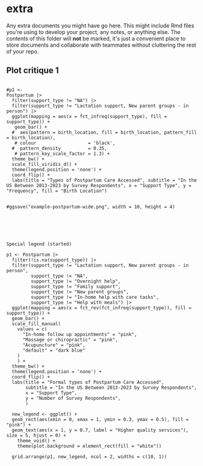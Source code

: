# extra

Any extra documents you might have go here. This might include Rmd files you're using to develop your project, any notes, or anything else. The contents of this folder will **not** be marked, it's just a convenient place to store documents and collaborate with teammates without cluttering the rest of your repo.


## Plot critique 1

```{r care-type-frequency-bar-chart }

#p1 <- 
Postpartum |>
  filter(support_type != "NA") |>
  filter(support_type != "Lactation support, New parent groups - in person") |>
  ggplot(mapping = aes(x = fct_infreq(support_type), fill = support_type)) +
   geom_bar() +
  #  aes(pattern = birth_location, fill = birth_location, pattern_fill = birth_location),
   # colour                   = 'black', 
  #  pattern_density          = 0.35, 
   # pattern_key_scale_factor = 1.3) +
  theme_bw() +
  scale_fill_viridis_d() + 
  theme(legend.position = 'none') + 
  coord_flip() +
  labs(title = "Types of Postpartum Care Accessed", subtitle = "In the US Between 2013-2023 by Survey Respondents", x = "Support Type", y = "Frequency", fill = "Birth Location") 


#ggsave("example-postpartum-wide.png", width = 10, height = 4)






Special legend (started)

p1 <- Postpartum |>
  filter(!is.na(support_type)) |>
  filter(support_type != "Lactation support, New parent groups - in person",
         support_type != "NA",
         support_type != "Overnight help",
         support_type != "Family support",
         support_type != "New parent groups",
         support_type != "In-home help with care tasks",
         support_type != "Help with meals") |>
  ggplot(mapping = aes(x = fct_rev(fct_infreq(support_type)), fill = support_type)) +
  geom_bar() +
  scale_fill_manual(
    values = c(
      "In-home follow up appointments" = "pink",
      "Massage or chiropractic" = "pink",
      "Acupuncture" = "pink",
      "default" = "dark blue"
    )
    ) +
  theme_bw() +
  theme(legend.position = 'none') + 
  coord_flip() +
  labs(title = "Formal types of Postpartum Care Accessed", 
       subtitle = "In the US Between 2013-2023 by Survey Respondents", 
       x = "Support Type", 
       y = "Number of Survey Respondents",
       ) 

  new_legend <- ggplot() +
  geom_rect(aes(xmin = 0, xmax = 1, ymin = 0.3, ymax = 0.5), fill = "pink") +
  geom_text(aes(x = 1, y = 0.7, label = "Higher quality services"), size = 5, hjust = 0) +
    theme_void() +
    theme(plot.background = element_rect(fill = "white"))
  
  grid.arrange(p1, new_legend, ncol = 2, widths = c(10, 1))
  
  
  
